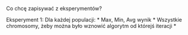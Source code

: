 Co chcę zapisywać z eksperymentów?

Eksperyment 1:
Dla każdej populacji:
    * Max, Min, Avg wynik
    * Wszystkie chromosomy, żeby można było wznowić algorytm od którejś iteracji
    * 
